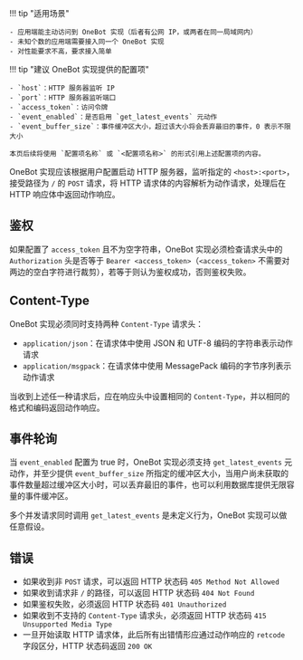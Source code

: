 !!! tip "适用场景"

    - 应用端能主动访问到 OneBot 实现（后者有公网 IP，或两者在同一局域网内）
    - 未知个数的应用端需要接入同一个 OneBot 实现
    - 对性能要求不高，要求接入简单

!!! tip "建议 OneBot 实现提供的配置项"

    - `host`：HTTP 服务器监听 IP
    - `port`：HTTP 服务器监听端口
    - `access_token`：访问令牌
    - `event_enabled`：是否启用 `get_latest_events` 元动作
    - `event_buffer_size`：事件缓冲区大小，超过该大小将会丢弃最旧的事件，0 表示不限大小

    本页后续将使用 `配置项名称` 或 `<配置项名称>` 的形式引用上述配置项的内容。

OneBot 实现应该根据用户配置启动 HTTP 服务器，监听指定的 `<host>:<port>`，接受路径为 `/` 的 `POST` 请求，将 HTTP 请求体的内容解析为动作请求，处理后在 HTTP 响应体中返回动作响应。

## 鉴权

如果配置了 `access_token` 且不为空字符串，OneBot 实现必须检查请求头中的 `Authorization` 头是否等于 `Bearer <access_token>`（`<access_token>` 不需要对两边的空白字符进行裁剪），若等于则认为鉴权成功，否则鉴权失败。

## Content-Type

OneBot 实现必须同时支持两种 `Content-Type` 请求头：

- `application/json`：在请求体中使用 JSON 和 UTF-8 编码的字符串表示动作请求
- `application/msgpack`：在请求体中使用 MessagePack 编码的字节序列表示动作请求

当收到上述任一种请求后，应在响应头中设置相同的 `Content-Type`，并以相同的格式和编码返回动作响应。

## 事件轮询

当 `event_enabled` 配置为 true 时，OneBot 实现必须支持 `get_latest_events` 元动作，并至少提供 `event_buffer_size` 所指定的缓冲区大小，当用户尚未获取的事件数量超过缓冲区大小时，可以丢弃最旧的事件，也可以利用数据库提供无限容量的事件缓冲区。

多个并发请求同时调用 `get_latest_events` 是未定义行为，OneBot 实现可以做任意假设。

## 错误

- 如果收到非 `POST` 请求，可以返回 HTTP 状态码 `405 Method Not Allowed`
- 如果收到请求非 `/` 的路径，可以返回 HTTP 状态码 `404 Not Found`
- 如果鉴权失败，必须返回 HTTP 状态码 `401 Unauthorized`
- 如果收到不支持的 `Content-Type` 请求头，必须返回 HTTP 状态码 `415 Unsupported Media Type`
- 一旦开始读取 HTTP 请求体，此后所有出错情形应通过动作响应的 `retcode` 字段区分，HTTP 状态码返回 `200 OK`
